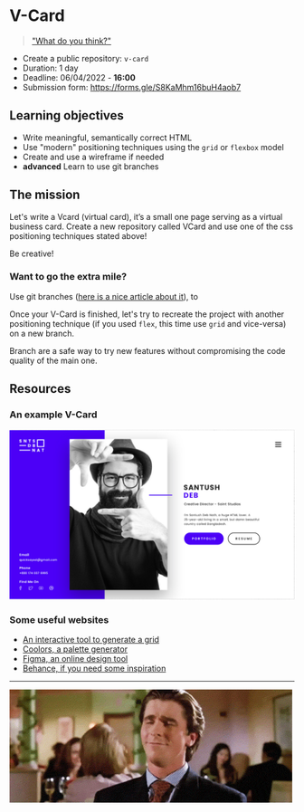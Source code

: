 # V-Card

> ["What do you think?"](https://www.youtube.com/watch?v=aZVkW9p-cCU)

- Create a public repository: `v-card`
- Duration: 1 day
- Deadline: 06/04/2022 - **16:00**
- Submission form: https://forms.gle/S8KaMhm16buH4aob7

## Learning objectives

- Write meaningful, semantically correct HTML
- Use "modern" positioning techniques using the `grid` or `flexbox` model
- Create and use a wireframe if needed
- **advanced** Learn to use git branches

## The mission

Let's write a Vcard (virtual card), it’s a small one page serving as a virtual business card. Create a new repository called VCard and use one of the css positioning techniques stated above!

Be creative!

### Want to go the extra mile?

Use git branches ([here is a nice article about it](https://www.atlassian.com/git/tutorials/using-branches)), to

Once your V-Card is finished, let's try to recreate the project with another positioning technique (if you used `flex`, this time use `grid` and vice-versa) on a new branch.

Branch are a safe way to try new features without compromising the code quality of the main one.

## Resources

### An example V-Card

![An example](./example.png)

### Some useful websites

- [An interactive tool to generate a grid](https://grid.layoutit.com/)
- [Coolors, a palette generator](https://coolors.co/generate)
- [Figma, an online design tool](https://www.figma.com/)
- [Behance, if you need some inspiration](https://www.behance.net/)

---

![Good luck](./goodluck.gif)
